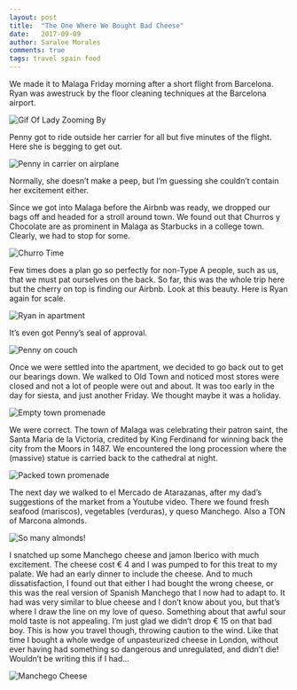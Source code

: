```yaml
---
layout: post
title:  "The One Where We Bought Bad Cheese"
date:   2017-09-09
author: Saralee Morales
comments: true
tags: travel spain food
---
```


We made it to Malaga Friday morning after a short flight from Barcelona. Ryan was awestruck by the floor cleaning techniques at the Barcelona airport.


![Gif Of Lady Zooming By][sweeping_lady_gif]


Penny got to ride outside her carrier for all but five minutes of the flight. Here she is begging to get out.


![Penny in carrier on airplane][penny_in_carrier]


Normally, she doesn’t make a peep, but I’m guessing she couldn’t contain her excitement either.


Since we got into Malaga before the Airbnb was ready, we dropped our bags off and headed for a stroll around town. We found out that Churros y Chocolate are as prominent in Malaga as Starbucks in a college town. Clearly, we had to stop for some.


![Churro Time][churro_time]


Few times does a plan go so perfectly for non-Type A people, such as us, that we must pat ourselves on the back. So far, this was the whole trip here but the cherry on top is finding our Airbnb. Look at this beauty. Here is Ryan again for scale.


![Ryan in apartment][ryan_in_apartment]


It’s even got Penny’s seal of approval.


![Penny on couch][penny_on_couch]


Once we were settled into the apartment, we decided to go back out to get our bearings down. We walked to Old Town and noticed most stores were closed and not a lot of people were out and about. It was too early in the day for siesta, and just another Friday. We thought maybe it was a holiday.


![Empty town promenade][enpty_town_promenade]


We were correct. The town of Malaga was celebrating their patron saint, the Santa Maria de la Victoria, credited by King Ferdinand for winning back the city from the Moors in 1487. We encountered the long procession where the (massive) statue is carried back to the cathedral at night.


![Packed town promenade][packed_town_promenade]


The next day we walked to el Mercado de Atarazanas, after my dad’s suggestions of the market from a Youtube video. There we found fresh seafood (mariscos), vegetables (verduras), y queso Manchego. Also a TON of Marcona almonds.


![So many almonds!][almond_pile]


I snatched up some Manchego cheese and jamon Iberico with much excitement. The cheese cost € 4 and I was pumped to for this treat to my palate. We had an early dinner to include the cheese. And to much dissatisfaction, I found out that either I had bought the wrong cheese, or this was the real version of Spanish Manchego that I now had to adapt to. It had was very similar to blue cheese and I don’t know about you, but that’s where I draw the line on my love of queso. Something about that awful sour mold taste is not appealing. I’m just glad we didn’t drop € 15 on that bad boy. This is how you travel though, throwing caution to the wind. Like that time I bought a whole wedge of unpasteurized cheese in London, without ever having had something so dangerous and unregulated, and didn’t die! Wouldn’t be writing this if I had...

![Manchego Cheese][manchego]


[sweeping_lady_gif]:      https://media.giphy.com/media/3ov9k0ap6XEgjUoplC/giphy.gif
[penny_in_carrier]:       https://s3.amazonaws.com/fiveweeksabroad/09092017/penny_in_carrier.jpg
[churro_time]:            https://s3.amazonaws.com/fiveweeksabroad/09092017/churro_time.jpg
[ryan_in_apartment]:      https://s3.amazonaws.com/fiveweeksabroad/09092017/ryan_apartment.jpg
[penny_on_couch]:         https://s3.amazonaws.com/fiveweeksabroad/09092017/penny_on_couch.jpg
[enpty_town_promenade]:   https://s3.amazonaws.com/fiveweeksabroad/09092017/empty_promenade.jpg
[packed_town_promenade]:  https://s3.amazonaws.com/fiveweeksabroad/09092017/packed_promenade(1).jpg
[almond_pile]:            https://s3.amazonaws.com/fiveweeksabroad/09092017/almonds.jpg
[manchego]:               https://s3.amazonaws.com/fiveweeksabroad/09092017/manchego.jpg
